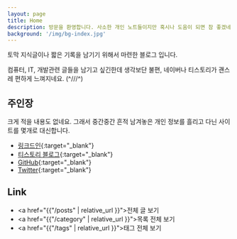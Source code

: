 ```yaml
---
layout: page
title: Home
description: 방문을 환영합니다. 사소한 개인 노트들이지만 혹시나 도움이 되면 참 좋겠네요 ^~^
background: '/img/bg-index.jpg'
---
```


토막 지식글이나 짧은 기록을 남기기 위해서 마련한 블로그 입니다. 

컴퓨터, IT, 개발관련 글들을 남기고 싶긴한데 생각보단 불편, 네이버나 티스토리가 괜스레 편하게 느껴지네요. (^///^)

## 주인장
크게 적을 내용도 없네요. 그래서 중간중간 흔적 남겨놓은 개인 정보를 흘리고 다닌 사이트를 몇개로 대신합니다.

- [링크드인](https://www.linkedin.com/in/bjnhur/){:target="_blank"}
- [티스토리 블로그](https://wiznxt.tistory.com/){:target="_blank"}
- [GitHub](https://github.com/bjnhur){:target="_blank"}
- [Twitter](https://twitter.com/bongjunhur){:target="_blank"}

## Link
- <a href="{{"/posts" | relative_url }}">전체 글 보기</a>
- <a href="{{"/category" | relative_url }}">목록 전체 보기</a>
- <a href="{{"/tags" | relative_url }}">태그 전체 보기</a>
